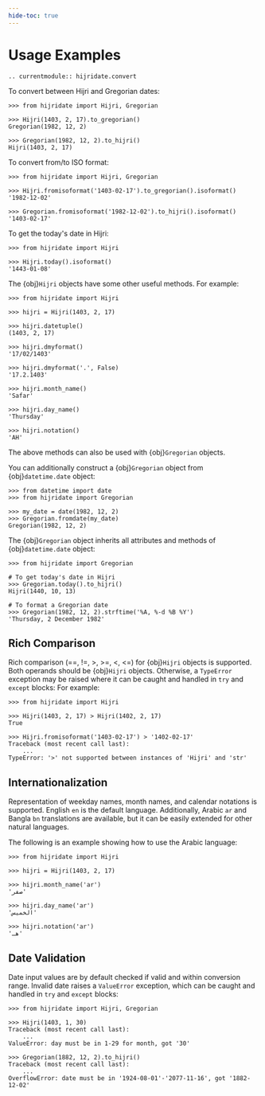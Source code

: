 ```yaml
---
hide-toc: true
---
```


# Usage Examples

```{eval-rst}
.. currentmodule:: hijridate.convert
```

To convert between Hijri and Gregorian dates:

```pycon
>>> from hijridate import Hijri, Gregorian

>>> Hijri(1403, 2, 17).to_gregorian()
Gregorian(1982, 12, 2)

>>> Gregorian(1982, 12, 2).to_hijri()
Hijri(1403, 2, 17)
```

To convert from/to ISO format:

```pycon
>>> from hijridate import Hijri, Gregorian

>>> Hijri.fromisoformat('1403-02-17').to_gregorian().isoformat()
'1982-12-02'

>>> Gregorian.fromisoformat('1982-12-02').to_hijri().isoformat()
'1403-02-17'
```

To get the today's date in Hijri:

```pycon
>>> from hijridate import Hijri

>>> Hijri.today().isoformat()
'1443-01-08'
```

The {obj}`Hijri` objects have some other useful methods. For example:

```pycon
>>> from hijridate import Hijri

>>> hijri = Hijri(1403, 2, 17)

>>> hijri.datetuple()
(1403, 2, 17)

>>> hijri.dmyformat()
'17/02/1403'

>>> hijri.dmyformat('.', False)
'17.2.1403'

>>> hijri.month_name()
'Safar'

>>> hijri.day_name()
'Thursday'

>>> hijri.notation()
'AH'
```

The above methods can also be used with {obj}`Gregorian` objects.

You can additionally construct a {obj}`Gregorian` object from
{obj}`datetime.date` object:

```pycon
>>> from datetime import date
>>> from hijridate import Gregorian

>>> my_date = date(1982, 12, 2)
>>> Gregorian.fromdate(my_date)
Gregorian(1982, 12, 2)
```

The {obj}`Gregorian` object inherits all attributes and methods of
{obj}`datetime.date` object:

```pycon
>>> from hijridate import Gregorian

# To get today's date in Hijri
>>> Gregorian.today().to_hijri()
Hijri(1440, 10, 13)

# To format a Gregorian date
>>> Gregorian(1982, 12, 2).strftime('%A, %-d %B %Y')
'Thursday, 2 December 1982'
```

## Rich Comparison

Rich comparison (==, !=, >, >=, <, <=) for {obj}`Hijri` objects is supported.
Both operands should be {obj}`Hijri` objects. Otherwise, a `TypeError` exception
may be raised where it can be caught and handled in `try` and `except` blocks:
For example:

```pycon
>>> from hijridate import Hijri

>>> Hijri(1403, 2, 17) > Hijri(1402, 2, 17)
True

>>> Hijri.fromisoformat('1403-02-17') > '1402-02-17'
Traceback (most recent call last):
    ...
TypeError: '>' not supported between instances of 'Hijri' and 'str'
```

## Internationalization

Representation of weekday names, month names, and calendar notations is
supported. English `en` is the default language. Additionally, Arabic `ar` and
Bangla `bn` translations are available, but it can be easily extended for other
natural languages.

The following is an example showing how to use the Arabic language:

```pycon
>>> from hijridate import Hijri

>>> hijri = Hijri(1403, 2, 17)

>>> hijri.month_name('ar')
'صفر'

>>> hijri.day_name('ar')
'الخميس'

>>> hijri.notation('ar')
'هـ'
```

## Date Validation

Date input values are by default checked if valid and within conversion range.
Invalid date raises a `ValueError` exception, which can be caught and handled in
`try` and `except` blocks:

```pycon
>>> from hijridate import Hijri, Gregorian

>>> Hijri(1403, 1, 30)
Traceback (most recent call last):
    ...
ValueError: day must be in 1-29 for month, got '30'

>>> Gregorian(1882, 12, 2).to_hijri()
Traceback (most recent call last):
    ...
OverflowError: date must be in '1924-08-01'-'2077-11-16', got '1882-12-02'
```
